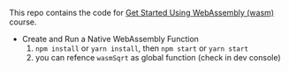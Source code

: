 This repo contains the code for [Get Started Using WebAssembly (wasm)](https://egghead.io/courses/get-started-using-webassembly-wasm) course.

+ Create and Run a Native WebAssembly Function
  1. `npm install` or `yarn install`, then `npm start` or `yarn start`
  2. you can refence `wasmSqrt` as global function (check in dev console)
